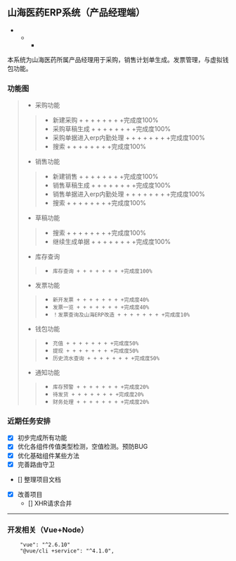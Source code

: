 ##  山海医药ERP系统（产品经理端）
 + + +
本系统为山海医药所属产品经理用于采购，销售计划单生成。发票管理，与虚拟钱包功能。

### 功能图
>+ 采购功能
>>- 新建采购 + + + + + + + +完成度100%
>>- 采购草稿生成 + + + + + + + +完成度100%
>>- 采购单据进入erp内勤处理 + + + + + + + +完成度100%
>>- 搜索 + + + + + + + +完成度100%
>+ 销售功能
>>- 新建销售 + + + + + + + +完成度100%
>>- 销售草稿生成 + + + + + + + +完成度100%
>>- 销售单据进入erp内勤处理 + + + + + + + +完成度100%
>>- 搜索 + + + + + + + +完成度100%
>+ 草稿功能
>>- 搜索 + + + + + + + +完成度100%
>>- 继续生成单据 + + + + + + + +完成度100%
>+ 库存查询
>>- `库存查询 + + + + + + + +完成度100%` 
>+ 发票功能
>>- `新开发票 + + + + + + + +完成度40%`
>>- `发票一览 + + + + + + + +完成度40%`
>>- `！发票查询及山海ERP改造 + + + + + + + +完成度10% `
>+ 钱包功能
>>- `充值 + + + + + + + +完成度50%`
>>- `提现 + + + + + + + +完成度50%`
>>- `历史流水查询 + + + + + + + +完成度50% `
>+ 通知功能
>>- `库存预警 + + + + + + + +完成度20%`
>>- `待发货 + + + + + + + +完成度20%`
>>- `财务处理 + + + + + + + +完成度20%` 
### 近期任务安排
 + [x] 初步完成所有功能
 + [x] 优化各组件传值类型检测，空值检测。预防BUG
 + [x] 优化基础组件某些方法
 + [x] 完善路由守卫
 + [] 整理项目文档
 + [x] 改善项目
     + [] XHR请求合并
------

### 开发相关（Vue+Node） 
```
    "vue": "^2.6.10"
    "@vue/cli +service": "^4.1.0",
```  
